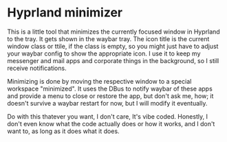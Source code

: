 # Hyprland minimizer

This is a little tool that minimizes the currently focused window in Hyprland to the tray. It gets shown in the waybar tray. The icon title is the current window class or ttile, if the class is empty, so you might just have to adjust your waybar config to show the appropriate icon. I use it to keep my messenger and mail apps and corporate things in the background, so I still receive notifications. 

Minimizing is done by moving the respective window to a special workspace "minimized". It uses the DBus to notify waybar of these apps and provide a menu to close or restore the app, but don't ask me, how; it doesn't survive a waybar restart for now, but I will modify it eventually.

Do with this thatever you want, I don't care, It's vibe coded. Honestly, I don't even know what the code actually does or how it works, and I don't want to, as long as it does what it does.

